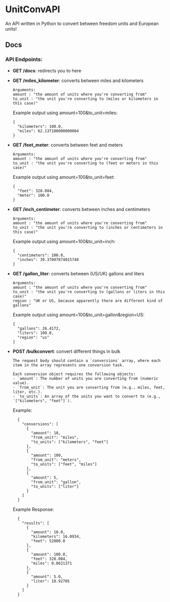# UnitConvAPI
An API written in Python to convert between freedom units and European units!

## Docs
### API Endpoints:

- **GET /docs**: redirects you to here

- **GET /miles_kilometer**: converts between miles and kilometers
  ```
  Arguments:
  amount : "the amount of units where you're converting from"
  to_unit : "the unit you're converting to (miles or kilometers in this case)"
  ```
  Example output using amount=100&to_unit=miles:
  ```
  {
    "kilometers": 100.0,
    "miles": 62.137100000000004
  }
  ```

- **GET /feet_meter**: converts between feet and meters
  ```
  Arguments:
  amount : "the amount of units where you're converting from"
  to_unit : "the unit you're converting to (feet or meters in this case)"
  ```
  Example output using amount=100&to_unit=feet:
  ```
  {
    "feet": 328.084,
    "meter": 100.0
  }
  ```

- **GET /inch_centimeter**: converts between inches and centimeters
  ```
  Arguments:
  amount : "the amount of units where you're converting from"
  to_unit : "the unit you're converting to (inches or centimeters in this case)"
  ```
  Example output using amount=100&to_unit=inch:
  ```
  {
    "centimeters": 100.0,
    "inches": 39.37007874015748
  }
  ```

- **GET /gallon_liter**: converts between (US/UK) gallons and liters
  ```
  Arguments:
  amount : "the amount of units where you're converting from"
  to_unit : "the unit you're converting to (gallons or liters in this case)"
  region : "UK or US, because apparently there are different kind of gallons"
  ```
  Example output using amount=100&to_unit=gallon&region=US:
  ```
  {
    "gallons": 26.4172,
    "liters": 100.0,
    "region": "us"
  }
  ```

- **POST /bulkconvert**: convert different things in bulk
  ```
  The request body should contain a `conversions` array, where each item in the array represents one conversion task.
  
  Each conversion object requires the following objects:
  - `amount`: The number of units you are converting from (numeric value).
  - `from_unit`: The unit you are converting from (e.g., miles, feet, liter, etc.).
  - `to_units`: An array of the units you want to convert to (e.g., `["kilometers", "feet"]`).
  ```
  
  Example:
  ```
    {
      "conversions": [
        {
          "amount": 10,
          "from_unit": "miles",
          "to_units": ["kilometers", "feet"]
        },
        {
          "amount": 100,
          "from_unit": "meters",
          "to_units": ["feet", "miles"]
        },
        {
          "amount": 5,
          "from_unit": "gallon",
          "to_units": ["liter"]
        }
      ]
    }
  ```

  Example Response:
  ```
    {
      "results": [
        {
          "amount": 10.0,
          "kilometers": 16.0934,
          "feet": 52800.0
        },
        {
          "amount": 100.0,
          "feet": 328.084,
          "miles": 0.0621371
        },
        {
          "amount": 5.0,
          "liter": 18.92705
        }
      ]
    }
  ```
